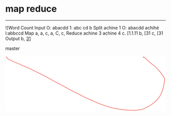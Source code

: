 # map reduce



---

![Word Count Input O: abacdd 1: abc cd b Split achine 1 O: abacdd achihé l:abbccd Map a, a, c, a, C, c, Reduce achine 3 achine 4 c. [1.1.11 b, [31 c, [31 Output b, [31 ](../../media/Stream^JSearch-Mapreduce-map-reduce-image1.png)

master

![](../../media/Stream^JSearch-Mapreduce-map-reduce-image2.png)


